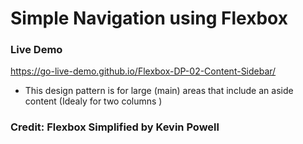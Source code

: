 # Simple Navigation using Flexbox

### Live Demo 
https://go-live-demo.github.io/Flexbox-DP-02-Content-Sidebar/

- This design pattern is for large (main) areas that include an aside content (Idealy for two columns )

### Credit: Flexbox Simplified by Kevin Powell 